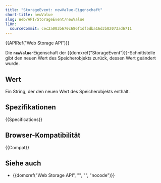 ```yaml
---
title: "StorageEvent: newValue-Eigenschaft"
short-title: newValue
slug: Web/API/StorageEvent/newValue
l10n:
  sourceCommit: cec2a003b670c686f1df5dba16d3b02073ad6711
---
```


{{APIRef("Web Storage API")}}

Die **`newValue`**-Eigenschaft der {{domxref("StorageEvent")}}-Schnittstelle gibt den neuen Wert des Speicherobjekts zurück, dessen Wert geändert wurde.

## Wert

Ein String, der den neuen Wert des Speicherobjekts enthält.

## Spezifikationen

{{Specifications}}

## Browser-Kompatibilität

{{Compat}}

## Siehe auch

- {{domxref("Web Storage API", "", "", "nocode")}}
